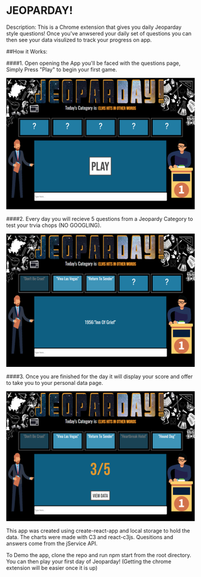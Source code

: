 # JEOPARDAY! 

Description: This is a Chrome extension that gives you daily Jeoparday style questions! Once you've anwsered your daily set of questions you can then see your data visulized to track your progress on app. 

##How it Works: 

####1. Open opening the App you'll be faced with the questions page, Simply Press "Play" to begin your first game. 

![](images/Jeoparday1.png)

####2. Every day you will recieve 5 questions from a Jeopardy Category to test your trvia chops (NO GOOGLING).

![](images/Jeoparday2.png)

####3. Once you are finished for the day it will display your score and offer to take you to your personal data page.

![](images/Jeoparday3.png)

This app was created using create-react-app and local storage to hold the data.  The charts were made with C3 and react-c3js. Quesitions and answers come from the jService API.

To Demo the app, clone the repo and run npm start from the root directory. You can then play your first day of Jeoparday! (Getting the chrome extension will be easier once it is up)
